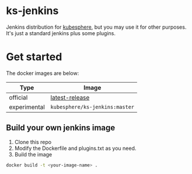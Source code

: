 # ks-jenkins
Jenkins distribution for [kubesphere](https://github.com/kubesphere/kubesphere), but you may use it for other purposes. It's just a standard jenkins plus some plugins.

# Get started
The docker images are below:

| Type         | Image                                                                      |
|--------------|----------------------------------------------------------------------------|
| official     | [latest-release](https://github.com/kubesphere/ks-jenkins/releases/latest) |
| experimental | `kubesphere/ks-jenkins:master`                                             |

## Build your own jenkins image
1. Clone this repo
2. Modify the Dockerfile and plugins.txt as you need.
3. Build the image
```bash
docker build -t <your-image-name> .
```